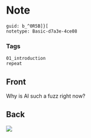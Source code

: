 # Note
```
guid: b_^0R5B]}[
notetype: Basic-d7a3e-4ce08
```

### Tags
```
01_introduction
repeat
```

## Front
Why is AI such a fuzz right now?

## Back
<img src="paste-9ec01d5e4eedd7949d21897c843b6aa29b07f71c.jpg">
